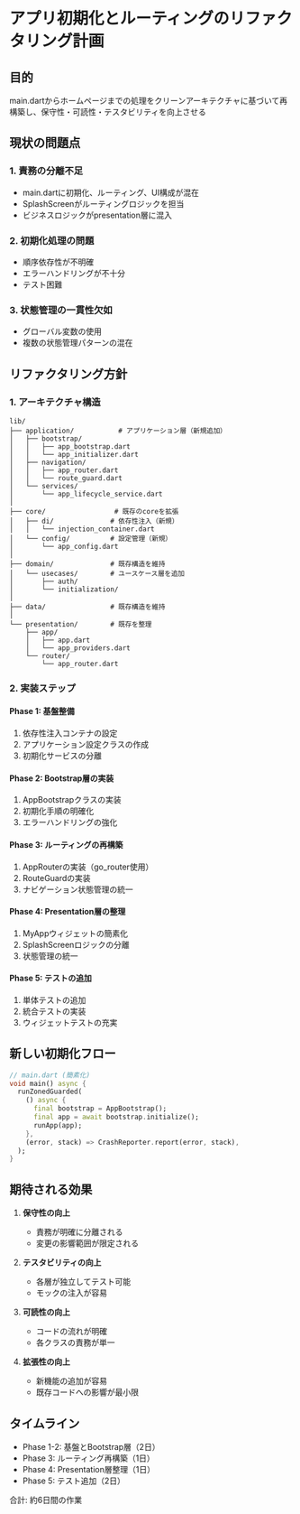 # アプリ初期化とルーティングのリファクタリング計画

## 目的
main.dartからホームページまでの処理をクリーンアーキテクチャに基づいて再構築し、保守性・可読性・テスタビリティを向上させる

## 現状の問題点

### 1. 責務の分離不足
- main.dartに初期化、ルーティング、UI構成が混在
- SplashScreenがルーティングロジックを担当
- ビジネスロジックがpresentation層に混入

### 2. 初期化処理の問題
- 順序依存性が不明確
- エラーハンドリングが不十分
- テスト困難

### 3. 状態管理の一貫性欠如
- グローバル変数の使用
- 複数の状態管理パターンの混在

## リファクタリング方針

### 1. アーキテクチャ構造

```
lib/
├── application/           # アプリケーション層（新規追加）
│   ├── bootstrap/
│   │   ├── app_bootstrap.dart
│   │   └── app_initializer.dart
│   ├── navigation/
│   │   ├── app_router.dart
│   │   └── route_guard.dart
│   └── services/
│       └── app_lifecycle_service.dart
│
├── core/                 # 既存のcoreを拡張
│   ├── di/              # 依存性注入（新規）
│   │   └── injection_container.dart
│   └── config/          # 設定管理（新規）
│       └── app_config.dart
│
├── domain/              # 既存構造を維持
│   └── usecases/        # ユースケース層を追加
│       ├── auth/
│       └── initialization/
│
├── data/                # 既存構造を維持
│
└── presentation/        # 既存を整理
    ├── app/
    │   ├── app.dart
    │   └── app_providers.dart
    └── router/
        └── app_router.dart
```

### 2. 実装ステップ

#### Phase 1: 基盤整備
1. 依存性注入コンテナの設定
2. アプリケーション設定クラスの作成
3. 初期化サービスの分離

#### Phase 2: Bootstrap層の実装
1. AppBootstrapクラスの実装
2. 初期化手順の明確化
3. エラーハンドリングの強化

#### Phase 3: ルーティングの再構築
1. AppRouterの実装（go_router使用）
2. RouteGuardの実装
3. ナビゲーション状態管理の統一

#### Phase 4: Presentation層の整理
1. MyAppウィジェットの簡素化
2. SplashScreenロジックの分離
3. 状態管理の統一

#### Phase 5: テストの追加
1. 単体テストの追加
2. 統合テストの実装
3. ウィジェットテストの充実

## 新しい初期化フロー

```dart
// main.dart (簡素化)
void main() async {
  runZonedGuarded(
    () async {
      final bootstrap = AppBootstrap();
      final app = await bootstrap.initialize();
      runApp(app);
    },
    (error, stack) => CrashReporter.report(error, stack),
  );
}
```

## 期待される効果

1. **保守性の向上**
   - 責務が明確に分離される
   - 変更の影響範囲が限定される

2. **テスタビリティの向上**
   - 各層が独立してテスト可能
   - モックの注入が容易

3. **可読性の向上**
   - コードの流れが明確
   - 各クラスの責務が単一

4. **拡張性の向上**
   - 新機能の追加が容易
   - 既存コードへの影響が最小限

## タイムライン

- Phase 1-2: 基盤とBootstrap層（2日）
- Phase 3: ルーティング再構築（1日）
- Phase 4: Presentation層整理（1日）
- Phase 5: テスト追加（2日）

合計: 約6日間の作業